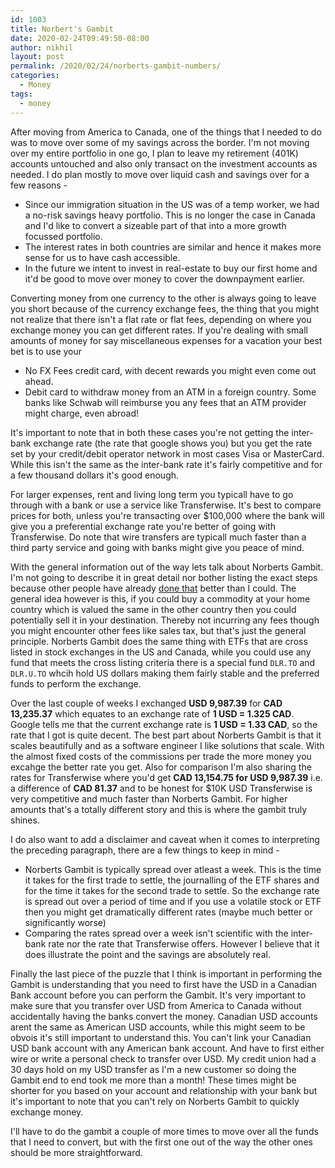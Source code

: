 ```yaml
---
id: 1003
title: Norbert's Gambit
date: 2020-02-24T09:49:50-08:00
author: nikhil
layout: post
permalink: /2020/02/24/norberts-gambit-numbers/
categories:
  - Money
tags:
  - money
---
```

After moving from America to Canada, one of the things that I needed to do was to move over some of my savings across the border. I'm not moving over my entire portfolio in one go, I plan to leave my retirement (401K) accounts untouched and also only transact on the investment accounts as needed. I do plan mostly to move over liquid cash and savings over for a few reasons -

* Since our immigration situation in the US was of a temp worker, we had a no-risk savings heavy portfolio. This is no longer the case in Canada and I'd like to convert a sizeable part of that into a more growth focussed portfolio.
* The interest rates in both countries are similar and hence it makes more sense for us to have cash accessible.
* In the future we intent to invest in real-estate to buy our first home and it'd be good to move over money to cover the downpayment earlier.

<!--more-->

Converting money from one currency to the other is always going to leave you short because of the currency exchange fees, the thing that you might not realize that there isn't a flat rate or flat fees, depending on where you exchange money you can get different rates. If you're dealing with small amounts of money for say miscellaneous expenses for a vacation your best bet is to use your 

* No FX Fees credit card, with decent rewards you might even come out ahead.
* Debit card to withdraw money from an ATM in a foreign country. Some banks like Schwab will reimburse you any fees that an ATM provider might charge, even abroad!

It's important to note that in both these cases you're not getting the inter-bank exchange rate (the rate that google shows you) but you get the rate set by your credit/debit operator network in most cases Visa or MasterCard. While this isn't the same as the inter-bank rate it's fairly competitive and for a few thousand dollars it's good enough.

For larger expenses, rent and living long term you typicall have to go through with a bank or use a service like Transferwise. It's best to compare prices for both, unless you're transacting over $100,000 where the bank will give you a preferential exchange rate you're better of going with Transferwise. Do note that wire transfers are typicall much faster than a third party service and going with banks might give you peace of mind.

With the general information out of the way lets talk about Norberts Gambit. I'm not going to describe it in great detail nor bother listing the exact steps because other people have already [done that](https://wealthsavvy.ca/norberts-gambit-questrade/) better than I could. The general idea however is this, if you could buy a commodity at your home country which is valued the same in the other country then you could potentially sell it in your destination. Thereby not incurring any fees though you might encounter other fees like sales tax, but that's just the general principle. Norberts Gambit does the same thing with ETFs that are cross listed in stock exchanges in the US and Canada, while you could use any fund that meets the cross listing criteria there is a special fund `DLR.TO` and `DLR.U.TO` whcih hold US dollars making them fairly stable and the preferred funds to perform the exchange.

Over the last couple of weeks I exchanged **USD 9,987.39** for **CAD 13,235.37** which equates to an exchange rate of **1 USD = 1.325 CAD**. Google tells me that the current exchange rate is **1 USD = 1.33 CAD**, so the rate that I got is quite decent. The best part about Norberts Gambit is that it scales beautifully and as a software engineer I like solutions that scale. With the almost fixed costs of the commissions per trade the more money you excahge the better rate you get. Also for comparison I'm also sharing the rates for Transferwise where you'd get **CAD 13,154.75 for USD 9,987.39** i.e. a difference of **CAD 81.37** and to be honest for $10K USD Transferwise is very competitive and much faster than Norberts Gambit. For higher amounts that's a totally different story and this is where the gambit truly shines.

I do also want to add a disclaimer and caveat when it comes to interpreting the preceding paragraph, there are a few things to keep in mind -

* Norberts Gambit is typically spread over atleast a week. This is the time it takes for the first trade to settle, the journalling of the ETF shares and for the time it takes for the second trade to settle. So the exchange rate is spread out over a period of time and if you use a volatile stock or ETF then you might get dramatically different rates (maybe much better or significantly worse)
* Comparing the rates spread over a week isn't scientific with the inter-bank rate nor the rate that Transferwise offers. However I believe that it does illustrate the point and the savings are absolutely real.

Finally the last piece of the puzzle that I think is important in performing the Gambit is understanding that you need to first have the USD in a Canadian Bank account before you can perform the Gambit. It's very important to make sure that you transfer over USD from America to Canada without accidentally having the banks convert the money. Canadian USD accounts arent the same as American USD accounts, while this might seem to be obvois it's still important to understand this. You can't link your Canadian USD bank account with any American bank account. And have to first either wire or write a personal check to transfer over USD. My credit union had a 30 days hold on my USD transfer as I'm a new customer so doing the Gambit end to end took me more than a month!
These times might be shorter for you based on your account and relationship with your bank but it's important to note that you can't rely on Norberts Gambit to quickly exchange money.

I'll have to do the gambit a couple of more times to move over all the funds that I need to convert, but with the first one out of the way the other ones should be more straightforward.